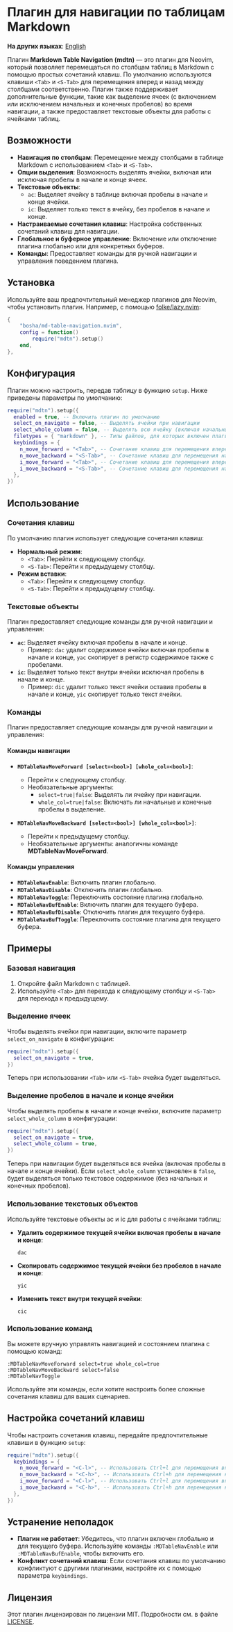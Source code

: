 # Плагин для навигации по таблицам Markdown

**На других языках**: [English](README.md)

Плагин **Markdown Table Navigation (mdtn)** — это плагин для Neovim, который позволяет перемещаться по столбцам таблиц в Markdown с помощью простых сочетаний клавиш. По умолчанию используются клавиши `<Tab>` и `<S-Tab>` для перемещения вперед и назад между столбцами соответственно. Плагин также поддерживает дополнительные функции, такие как выделение ячеек (с включением или исключением начальных и конечных пробелов) во время навигации, а также предоставляет текстовые объекты для работы с ячейками таблиц.

## Возможности

- **Навигация по столбцам**: Перемещение между столбцами в таблице Markdown с использованием `<Tab>` и `<S-Tab>`.
- **Опции выделения**: Возможность выделять ячейки, включая или исключая пробелы в начале и конце ячеек.
- **Текстовые объекты**:
  - `ac`: Выделяет ячейку в таблице включая пробелы в начале и конце ячейки.
  - `ic`: Выделяет только текст в ячейку, без пробелов в начале и конце.
- **Настраиваемые сочетания клавиш**: Настройка собственных сочетаний клавиш для навигации.
- **Глобальное и буферное управление**: Включение или отключение плагина глобально или для конкретных буферов.
- **Команды**: Предоставляет команды для ручной навигации и управления поведением плагина.

## Установка

Используйте ваш предпочтительный менеджер плагинов для Neovim, чтобы установить плагин. Например, с помощью [folke/lazy.nvim](https://github.com/folke/lazy.nvim):

```lua
{
	"bosha/md-table-navigation.nvim",
	config = function()
		require("mdtn").setup()
	end,
},
```

## Конфигурация

Плагин можно настроить, передав таблицу в функцию `setup`. Ниже приведены параметры по умолчанию:

```lua
require("mdtn").setup({
  enabled = true, -- Включить плагин по умолчанию
  select_on_navigate = false, -- Выделять ячейки при навигации
  select_whole_column = false, -- Выделять всю ячейку (включая начальные и конечные пробелы) при навигации
  filetypes = { "markdown" }, -- Типы файлов, для которых включен плагин
  keybindings = {
    n_move_forward = "<Tab>", -- Сочетание клавиш для перемещения вперед в нормальном режиме
    n_move_backward = "<S-Tab>", -- Сочетание клавиш для перемещения назад в нормальном режиме
    i_move_forward = "<Tab>", -- Сочетание клавиш для перемещения вперед в режиме вставки
    i_move_backward = "<S-Tab>", -- Сочетание клавиш для перемещения назад в режиме вставки
  },
})
```

## Использование

### Сочетания клавиш

По умолчанию плагин использует следующие сочетания клавиш:

- **Нормальный режим**:
  - `<Tab>`: Перейти к следующему столбцу.
  - `<S-Tab>`: Перейти к предыдущему столбцу.
- **Режим вставки**:
  - `<Tab>`: Перейти к следующему столбцу.
  - `<S-Tab>`: Перейти к предыдущему столбцу.

### Текстовые объекты

Плагин предоставляет следующие команды для ручной навигации и управления:

- **`ac`**: Выделяет ячейку включая пробелы в начале и конце.
  - Пример: `dac` удалит содержимое ячейки включая пробелы в начале и конце, `yac` скопирует в регистр содержимое также с пробелами.
- **`ic`**: Выделяет только текст внутри ячейки исключая пробелы в начале и конце.
  - Пример: `dic` удалит только текст ячейки оставив пробелы в начале и конце, `yic` скопирует только текст ячейки.

### Команды

Плагин предоставляет следующие команды для ручной навигации и управления:

#### Команды навигации

- **`MDTableNavMoveForward [select=<bool>] [whole_col=<bool>]`**:

  - Перейти к следующему столбцу.
  - Необязательные аргументы:
    - `select=true|false`: Выделять ли ячейку при навигации.
    - `whole_col=true|false`: Включать ли начальные и конечные пробелы в выделение.

- **`MDTableNavMoveBackward [select=<bool>] [whole_col=<bool>]`**:
  - Перейти к предыдущему столбцу.
  - Необязательные аргументы: аналогичны команде **MDTableNavMoveForward**.

#### Команды управления

- **`MDTableNavEnable`**: Включить плагин глобально.
- **`MDTableNavDisable`**: Отключить плагин глобально.
- **`MDTableNavToggle`**: Переключить состояние плагина глобально.
- **`MDTableNavBufEnable`**: Включить плагин для текущего буфера.
- **`MDTableNavBufDisable`**: Отключить плагин для текущего буфера.
- **`MDTableNavBufToggle`**: Переключить состояние плагина для текущего буфера.

## Примеры

### Базовая навигация

1. Откройте файл Markdown с таблицей.
2. Используйте `<Tab>` для перехода к следующему столбцу и `<S-Tab>` для перехода к предыдущему.

### Выделение ячеек

Чтобы выделять ячейки при навигации, включите параметр `select_on_navigate` в конфигурации:

```lua
require("mdtn").setup({
  select_on_navigate = true,
})
```

Теперь при использовании `<Tab>` или `<S-Tab>` ячейка будет выделяться.

### Выделение пробелов в начале и конце ячейки

Чтобы выделять пробелы в начале и конце ячейки, включите параметр `select_whole_column` в конфигурации:

```lua
require("mdtn").setup({
  select_on_navigate = true,
  select_whole_column = true,
})
```

Теперь при навигации будет выделяться вся ячейка (включая пробелы в начале и конце ячейки). Если `select_whole_column` установлен в `false`, будет выделяться только текстовое содержимое (без начальных и конечных пробелов).

### Использование текстовых объектов

Используйте текстовые объекты ac и ic для работы с ячейками таблиц:

- **Удалить содержимое текущей ячейки включая пробелы в начале и конце**:
  ```vim
  dac
  ```
- **Скопировать содержимое текущей ячейки без пробелов в начале и конце**:
  ```vim
  yic
  ```
- **Изменить текст внутри текущей ячейки**:
  ```vim
  cic
  ```

### Использование команд

Вы можете вручную управлять навигацией и состоянием плагина с помощью команд:

```vim
:MDTableNavMoveForward select=true whole_col=true
:MDTableNavMoveBackward select=false
:MDTableNavToggle
```

Используйте эти команды, если хотите настроить более сложные сочетания клавиш для ваших сценариев.

## Настройка сочетаний клавиш

Чтобы настроить сочетания клавиш, передайте предпочтительные клавиши в функцию `setup`:

```lua
require("mdtn").setup({
  keybindings = {
    n_move_forward = "<C-l>", -- Использовать Ctrl+l для перемещения вперед в нормальном режиме
    n_move_backward = "<C-h>", -- Использовать Ctrl+h для перемещения назад в нормальном режиме
    i_move_forward = "<C-l>", -- Использовать Ctrl+l для перемещения вперед в режиме вставки
    i_move_backward = "<C-h>", -- Использовать Ctrl+h для перемещения назад в режиме вставки
  },
})
```

## Устранение неполадок

- **Плагин не работает**: Убедитесь, что плагин включен глобально и для текущего буфера. Используйте команды `:MDTableNavEnable` или `:MDTableNavBufEnable`, чтобы включить его.
- **Конфликт сочетаний клавиш**: Если сочетания клавиш по умолчанию конфликтуют с другими плагинами, настройте их с помощью параметра `keybindings`.

## Лицензия

Этот плагин лицензирован по лицензии MIT. Подробности см. в файле [LICENSE](LICENSE).

